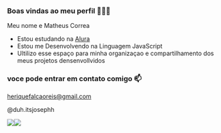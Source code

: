 
### Boas vindas ao meu perfil 💸🉑💙

Meu nome e Matheus Correa

- Estou estudando na [Alura](https://www.alura.com.br)
- Estou me Desenvolvendo na Linguagem JavaScript
- Ultilizo esse espaço para minha organizaçao e compartilhamento dos meus projetos densenvollvidos

### voce pode entrar em contato comigo 📫

heriquefalcaoreis@gmail.com

@duh.itsjosephh

![](https://media.tenor.com/KnVLnCWqQn8AAAAi/investree-semua-bisa-tumbuh.gif)![](https://media.tenor.com/L5bdnX3JpG8AAAAC/acxt-acdx.gif)
